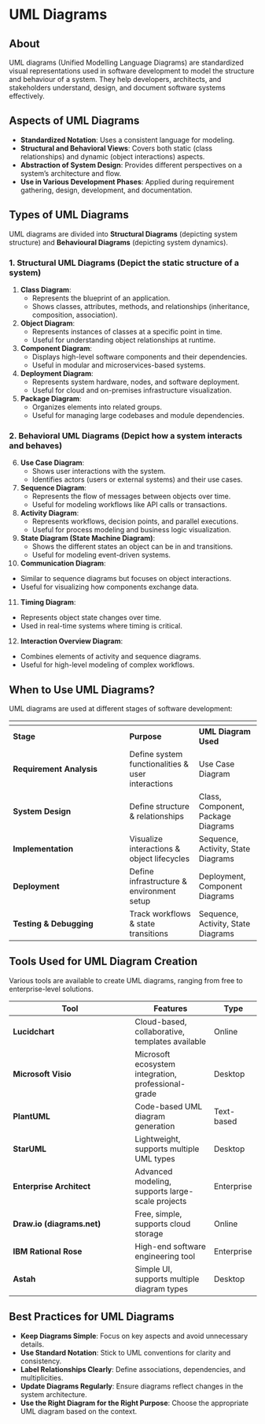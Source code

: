 # UML Diagrams

## **About**&#x20;

UML diagrams (Unified Modelling Language Diagrams) are standardized visual representations used in software development to model the structure and behaviour of a system. They help developers, architects, and stakeholders understand, design, and document software systems effectively.

## **Aspects of UML Diagrams**

* **Standardized Notation**: Uses a consistent language for modeling.
* **Structural and Behavioral Views**: Covers both static (class relationships) and dynamic (object interactions) aspects.
* **Abstraction of System Design**: Provides different perspectives on a system’s architecture and flow.
* **Use in Various Development Phases**: Applied during requirement gathering, design, development, and documentation.

## **Types of UML Diagrams**

UML diagrams are divided into **Structural Diagrams** (depicting system structure) and **Behavioural Diagrams** (depicting system dynamics).

### **1. Structural UML Diagrams** (Depict the static structure of a system)

1. **Class Diagram**:
   * Represents the blueprint of an application.
   * Shows classes, attributes, methods, and relationships (inheritance, composition, association).
2. **Object Diagram**:
   * Represents instances of classes at a specific point in time.
   * Useful for understanding object relationships at runtime.
3. **Component Diagram**:
   * Displays high-level software components and their dependencies.
   * Useful in modular and microservices-based systems.
4. **Deployment Diagram**:
   * Represents system hardware, nodes, and software deployment.
   * Useful for cloud and on-premises infrastructure visualization.
5. **Package Diagram**:
   * Organizes elements into related groups.
   * Useful for managing large codebases and module dependencies.

### **2. Behavioral UML Diagrams** (Depict how a system interacts and behaves)

6. **Use Case Diagram**:
   * Shows user interactions with the system.
   * Identifies actors (users or external systems) and their use cases.
7. **Sequence Diagram**:
   * Represents the flow of messages between objects over time.
   * Useful for modeling workflows like API calls or transactions.
8. **Activity Diagram**:
   * Represents workflows, decision points, and parallel executions.
   * Useful for process modeling and business logic visualization.
9. **State Diagram (State Machine Diagram)**:
   * Shows the different states an object can be in and transitions.
   * Useful for modeling event-driven systems.
10. **Communication Diagram**:

* Similar to sequence diagrams but focuses on object interactions.
* Useful for visualizing how components exchange data.

11. **Timing Diagram**:

* Represents object state changes over time.
* Used in real-time systems where timing is critical.

12. **Interaction Overview Diagram**:

* Combines elements of activity and sequence diagrams.
* Useful for high-level modeling of complex workflows.

## **When to Use UML Diagrams?**

UML diagrams are used at different stages of software development:

<table data-header-hidden data-full-width="true"><thead><tr><th width="221"></th><th></th><th></th></tr></thead><tbody><tr><td><strong>Stage</strong></td><td><strong>Purpose</strong></td><td><strong>UML Diagram Used</strong></td></tr><tr><td><strong>Requirement Analysis</strong></td><td>Define system functionalities &#x26; user interactions</td><td>Use Case Diagram</td></tr><tr><td><strong>System Design</strong></td><td>Define structure &#x26; relationships</td><td>Class, Component, Package Diagrams</td></tr><tr><td><strong>Implementation</strong></td><td>Visualize interactions &#x26; object lifecycles</td><td>Sequence, Activity, State Diagrams</td></tr><tr><td><strong>Deployment</strong></td><td>Define infrastructure &#x26; environment setup</td><td>Deployment, Component Diagrams</td></tr><tr><td><strong>Testing &#x26; Debugging</strong></td><td>Track workflows &#x26; state transitions</td><td>Sequence, Activity, State Diagrams</td></tr></tbody></table>

## **Tools Used for UML Diagram Creation**

Various tools are available to create UML diagrams, ranging from free to enterprise-level solutions.

<table data-full-width="true"><thead><tr><th width="232">Tool</th><th>Features</th><th>Type</th></tr></thead><tbody><tr><td><strong>Lucidchart</strong></td><td>Cloud-based, collaborative, templates available</td><td>Online</td></tr><tr><td><strong>Microsoft Visio</strong></td><td>Microsoft ecosystem integration, professional-grade</td><td>Desktop</td></tr><tr><td><strong>PlantUML</strong></td><td>Code-based UML diagram generation</td><td>Text-based</td></tr><tr><td><strong>StarUML</strong></td><td>Lightweight, supports multiple UML types</td><td>Desktop</td></tr><tr><td><strong>Enterprise Architect</strong></td><td>Advanced modeling, supports large-scale projects</td><td>Enterprise</td></tr><tr><td><strong>Draw.io (diagrams.net)</strong></td><td>Free, simple, supports cloud storage</td><td>Online</td></tr><tr><td><strong>IBM Rational Rose</strong></td><td>High-end software engineering tool</td><td>Enterprise</td></tr><tr><td><strong>Astah</strong></td><td>Simple UI, supports multiple diagram types</td><td>Desktop</td></tr></tbody></table>

## **Best Practices for UML Diagrams**

* **Keep Diagrams Simple**: Focus on key aspects and avoid unnecessary details.
* **Use Standard Notation**: Stick to UML conventions for clarity and consistency.
* **Label Relationships Clearly**: Define associations, dependencies, and multiplicities.
* **Update Diagrams Regularly**: Ensure diagrams reflect changes in the system architecture.
* **Use the Right Diagram for the Right Purpose**: Choose the appropriate UML diagram based on the context.

